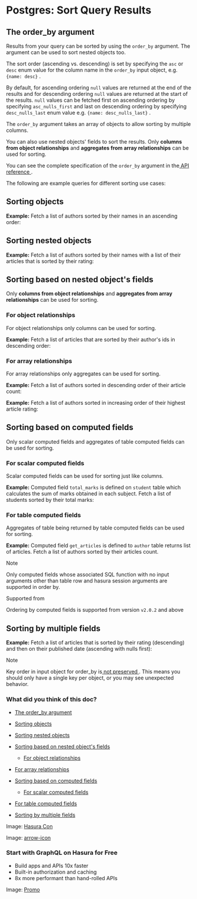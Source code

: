 # Postgres: Sort Query Results

## The order_by argument​

Results from your query can be sorted by using the `order_by` argument.
The argument can be used to sort nested objects too.

The sort order (ascending vs. descending) is set by specifying the `asc` or `desc` enum value for the column name in the `order_by` input object,
e.g. `{name: desc}` .

By default, for ascending ordering `null` values are returned at the end
of the results and for descending ordering `null` values are returned at
the start of the results. `null` values can be fetched first on
ascending ordering by specifying `asc_nulls_first` and last on
descending ordering by specifying `desc_nulls_last` enum value e.g. `{name: desc_nulls_last}` .

The `order_by` argument takes an array of objects to allow sorting by
multiple columns.

You can also use nested objects' fields to sort the results. Only **columns from object relationships** and **aggregates from array
relationships** can be used for sorting.

You can see the complete specification of the `order_by` argument in the[ API reference ](https://hasura.io/docs/latest/api-reference/graphql-api/query/#orderbyexp).

The following are example queries for different sorting use cases:

## Sorting objects​

 **Example:** Fetch a list of authors sorted by their names in an
ascending order:

## Sorting nested objects​

 **Example:** Fetch a list of authors sorted by their names with a list
of their articles that is sorted by their rating:

## Sorting based on nested object's fields​

Only **columns from object relationships** and **aggregates from array
relationships** can be used for sorting.

### For object relationships​

For object relationships only columns can be used for sorting.

 **Example:** Fetch a list of articles that are sorted by their author's
ids in descending order:

### For array relationships​

For array relationships only aggregates can be used for sorting.

 **Example:** Fetch a list of authors sorted in descending order of their
article count:

 **Example:** Fetch a list of authors sorted in increasing order of their
highest article rating:

## Sorting based on computed fields​

Only scalar computed fields and aggregates of table computed fields can
be used for sorting.

### For scalar computed fields​

Scalar computed fields can be used for sorting just like columns.

 **Example:** Computed field `total_marks` is defined on `student` table
which calculates the sum of marks obtained in each subject. Fetch a list
of students sorted by their total marks:

### For table computed fields​

Aggregates of table being returned by table computed fields can be used
for sorting.

 **Example:** Computed field `get_articles` is defined to `author` table
returns list of articles. Fetch a list of authors sorted by their
articles count.

Note

Only computed fields whose associated SQL function with no input
arguments other than table row and hasura session arguments are
supported in order by.

Supported from

Ordering by computed fields is supported from version `v2.0.2` and above

## Sorting by multiple fields​

 **Example:** Fetch a list of articles that is sorted by their rating
(descending) and then on their published date (ascending with nulls
first):

Note

Key order in input object for order_by is[ not preserved ](https://github.com/hasura/graphql-engine/releases/tag/v2.0.0). This means you should only have a single key per object, or you may see unexpected behavior.

### What did you think of this doc?

- [ The order_by argument ](https://hasura.io/docs/latest/queries/postgres/sorting/#the-order_by-argument)
- [ Sorting objects ](https://hasura.io/docs/latest/queries/postgres/sorting/#sorting-objects)
- [ Sorting nested objects ](https://hasura.io/docs/latest/queries/postgres/sorting/#pg-nested-sort)
- [ Sorting based on nested object's fields ](https://hasura.io/docs/latest/queries/postgres/sorting/#sorting-based-on-nested-objects-fields)
    - [ For object relationships ](https://hasura.io/docs/latest/queries/postgres/sorting/#for-object-relationships)

- [ For array relationships ](https://hasura.io/docs/latest/queries/postgres/sorting/#for-array-relationships)
- [ Sorting based on computed fields ](https://hasura.io/docs/latest/queries/postgres/sorting/#sorting-based-on-computed-fields)
    - [ For scalar computed fields ](https://hasura.io/docs/latest/queries/postgres/sorting/#for-scalar-computed-fields)

- [ For table computed fields ](https://hasura.io/docs/latest/queries/postgres/sorting/#for-table-computed-fields)
- [ Sorting by multiple fields ](https://hasura.io/docs/latest/queries/postgres/sorting/#sorting-by-multiple-fields)


Image: [ Hasura Con ](https://res.cloudinary.com/dh8fp23nd/image/upload/v1686154570/hasura-con-2023/has-con-light-date_r2a2ud.png)

Image: [ arrow-icon ](https://res.cloudinary.com/dh8fp23nd/image/upload/v1683723549/main-web/chevron-right_ldbi7d.png)

### Start with GraphQL on Hasura for Free

- Build apps and APIs 10x faster
- Built-in authorization and caching
- 8x more performant than hand-rolled APIs


Image: [ Promo ](https://hasura.io/docs/assets/images/hasura-free-ff60e409244e0ea12b5a3045d1a9096b.png)